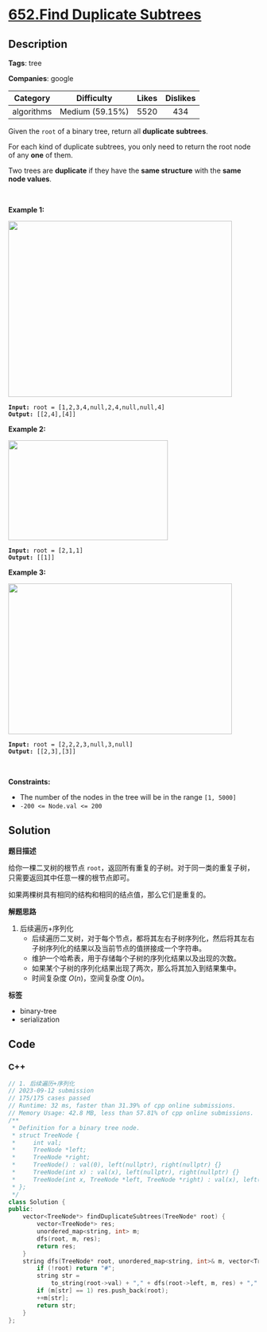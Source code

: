 # [652.Find Duplicate Subtrees](https://leetcode.com/problems/find-duplicate-subtrees/description/)

## Description

**Tags**: tree

**Companies**: google

|  Category  |   Difficulty    | Likes | Dislikes |
| :--------: | :-------------: | :---: | :------: |
| algorithms | Medium (59.15%) | 5520  |   434    |

<p>Given the <code>root</code>&nbsp;of a binary tree, return all <strong>duplicate subtrees</strong>.</p>
<p>For each kind of duplicate subtrees, you only need to return the root node of any <b>one</b> of them.</p>
<p>Two trees are <strong>duplicate</strong> if they have the <strong>same structure</strong> with the <strong>same node values</strong>.</p>
<p>&nbsp;</p>
<p><strong class="example">Example 1:</strong></p>
<img alt="" src="https://assets.leetcode.com/uploads/2020/08/16/e1.jpg" style="width: 450px; height: 354px;" />
<pre><code><strong>Input:</strong> root = [1,2,3,4,null,2,4,null,null,4]
<strong>Output:</strong> [[2,4],[4]]</code></pre>
<p><strong class="example">Example 2:</strong></p>
<img alt="" src="https://assets.leetcode.com/uploads/2020/08/16/e2.jpg" style="width: 321px; height: 201px;" />
<pre><code><strong>Input:</strong> root = [2,1,1]
<strong>Output:</strong> [[1]]</code></pre>
<p><strong class="example">Example 3:</strong></p>
<img alt="" src="https://assets.leetcode.com/uploads/2020/08/16/e33.jpg" style="width: 450px; height: 303px;" />
<pre><code><strong>Input:</strong> root = [2,2,2,3,null,3,null]
<strong>Output:</strong> [[2,3],[3]]</code></pre>
<p>&nbsp;</p>
<p><strong>Constraints:</strong></p>
<ul>
  <li>The number of the nodes in the tree will be in the range <code>[1, 5000]</code></li>
  <li><code>-200 &lt;= Node.val &lt;= 200</code></li>
</ul>

## Solution

**题目描述**

给你一棵二叉树的根节点 `root`，返回所有重复的子树。对于同一类的重复子树，只需要返回其中任意一棵的根节点即可。

如果两棵树具有相同的结构和相同的结点值，那么它们是重复的。

**解题思路**

1. 后续遍历+序列化
   - 后续遍历二叉树，对于每个节点，都将其左右子树序列化，然后将其左右子树序列化的结果以及当前节点的值拼接成一个字符串。
   - 维护一个哈希表，用于存储每个子树的序列化结果以及出现的次数。
   - 如果某个子树的序列化结果出现了两次，那么将其加入到结果集中。
   - 时间复杂度 $O(n)$，空间复杂度 $O(n)$。

**标签**

- binary-tree
- serialization

<!-- code start -->
## Code

### C++

```cpp
// 1. 后续遍历+序列化
// 2023-09-12 submission
// 175/175 cases passed
// Runtime: 32 ms, faster than 31.39% of cpp online submissions.
// Memory Usage: 42.8 MB, less than 57.81% of cpp online submissions.
/**
 * Definition for a binary tree node.
 * struct TreeNode {
 *     int val;
 *     TreeNode *left;
 *     TreeNode *right;
 *     TreeNode() : val(0), left(nullptr), right(nullptr) {}
 *     TreeNode(int x) : val(x), left(nullptr), right(nullptr) {}
 *     TreeNode(int x, TreeNode *left, TreeNode *right) : val(x), left(left), right(right) {}
 * };
 */
class Solution {
public:
    vector<TreeNode*> findDuplicateSubtrees(TreeNode* root) {
        vector<TreeNode*> res;
        unordered_map<string, int> m;
        dfs(root, m, res);
        return res;
    }
    string dfs(TreeNode* root, unordered_map<string, int>& m, vector<TreeNode*>& res) {
        if (!root) return "#";
        string str =
            to_string(root->val) + "," + dfs(root->left, m, res) + "," + dfs(root->right, m, res);
        if (m[str] == 1) res.push_back(root);
        ++m[str];
        return str;
    }
};
```

<!-- code end -->

